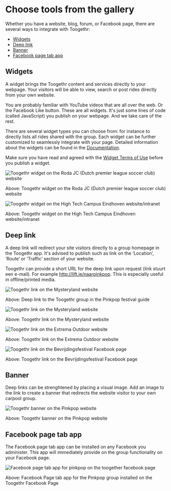 Choose tools from the gallery
=============================

Whether you have a website, blog, forum, or Facebook page, there are several ways to integrate with Toogethr:

* [Widgets](#widgets)
* [Deep link](#deep-link)
* [Banner](#banner)
* [Facebook page tab app](#facebook-page-tab-app)
 
## Widgets
A widget brings the Toogethr content and services directly to your webpage. Your visitors will be able to view, search or post rides directly from your own website.

You are probably familiar with YouTube videos that are all over the web. Or the Facebook Like button. These are all widgets. It's just some lines of code (called JavaScript) you publish on your webpage. And we take care of the rest.

There are several widget types you can choose from: for instance to directly lists all rides shared with the group. Each widget can be further customized to seamlessly integrate with your page. Detailed information about the widgets can be found in the [Documentation](documentation/documentation-overview/).

Make sure you have read and agreed with the [Widget Terms of Use](http://www.toogethr.com/legal/) before you publish a widget. 

![Toogethr widget on the Roda JC (Dutch premier league soccer club) website](http://www.toogethr.com/sites/default/files/styles/large/public/1/Widget%20Roda%20JC.png?itok=jd-bm107)

Above: Toogethr widget on the Roda JC (Dutch premier league soccer club) website

![Toogethr widget on the High Tech Campus Eindhoven website/intranet](http://www.toogethr.com/sites/default/files/styles/large/public/1/High%20Tech%20Campus%20Eindhoven%20Toogethr.png?itok=LZr_Mx-m)


Above: Toogethr widget on the High Tech Campus Eindhoven website/intranet

 

## Deep link
A deep link will redirect your site visitors directly to a group homepage in the Toogethr app. It's advised to publish such as link on the ‘Location’, ‘Route’ or ‘Traffic’ section of your website.  

Toogethr can provide a short URL for the deep link upon request (link stuurt een e-mail). For example http://lift.je/naarpinkpop. This is especially useful in offline/printed media.

![Toogethr link on the Mysteryland website](http://www.toogethr.com/sites/default/files/styles/large/public/1/pinkpop.jpg?itok=zoYVfcy4)

Above: Deep link to the Toogethr group in the Pinkpop festival guide

![Toogethr link on the Mysteryland website](http://www.toogethr.com/sites/default/files/styles/large/public/1/Mysteryland.png?itok=n8wEjwoD)

Above: Toogethr link on the Mysteryland website

![Toogethr link on the Extrema Outdoor website](http://www.toogethr.com/sites/default/files/styles/large/public/1/Website%20Extrema.png?itok=bdModZMt)

Above: Toogethr link on the Extrema Outdoor website

![Toogethr link on the Bevrijdingsfestival Facebook page](http://www.toogethr.com/sites/default/files/styles/large/public/1/Facebook%20post%20BVF%20Gron.png?itok=75usrU4c)

Above: Toogethr link on the Bevrijdingsfestival Facebook page

## Banner
Deep links can be strenghtened by placing a visual image. Add an image to the link to create a banner that redirects the website visitor to your own carpool group.

![Toogethr banner on the Pinkpop website](http://www.toogethr.com/sites/default/files/styles/large/public/1/Pinkpop%20website_1.png?itok=4kvPZFGa)

Above: Toogethr banner on the Pinkpop website

## Facebook page tab app
The Facebook page tab app can be installed on any Facebook you administer. This app will immediately provide on the group functionality on your Facebook page.

![Facebook page tab app for pinkpop on the toogether facebook page](http://www.toogethr.com/sites/default/files/styles/large/public/1/Toogethr%20Facebook%20Page%20tab%20app%20for%20Pinkpop.png?itok=t7rQ3n_H)

Above: Facebook Page tab app for the Pinkpop group installed on the Toogethr Facebook Page
